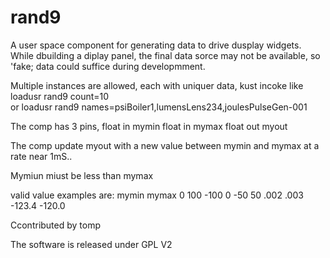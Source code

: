 rand9
=====================

A user space component for generating data to drive dusplay widgets.
While dbuilding a diplay panel, the final data sorce may not be available,
so 'fake; data could suffice during developmment.

Multiple instances are allowed, each with uniquer data,
kust incoke like  
loadusr rand9 count=10  
or 
loadusr rand9 names=psiBoiler1,lumensLens234,joulesPulseGen-001

The comp has 3 pins,
	float in mymin
	float in mymax
	float out myout

The comp update myout with a new value 
 between mymin and mymax
 at a rate near 1mS..

Mymiun miust be less than mymax

valid value examples are:
	mymin	mymax
	0	100
	-100	0
	-50	50
	.002	.003
	-123.4 -120.0

Ccontributed by tomp

The software is released under GPL V2
